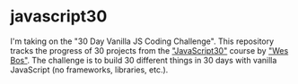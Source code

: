 # javascript30
I'm taking on the "30 Day Vanilla JS Coding Challenge".
This repository tracks the progress of 30 projects from the ["JavaScript30"](https://javascript30.com/) course by ["Wes Bos"](https://github.com/wesbos).
The challenge is to build 30 different things in 30 days with vanilla JavaScript (no frameworks, libraries, etc.).

